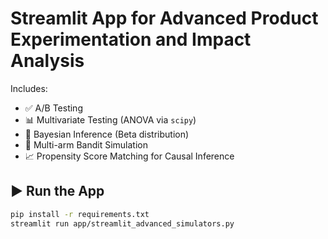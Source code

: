 # Streamlit App for Advanced Product Experimentation and Impact Analysis

Includes:
- ✅ A/B Testing
- 📊 Multivariate Testing (ANOVA via `scipy`)
- 🧠 Bayesian Inference (Beta distribution)
- 🎯 Multi-arm Bandit Simulation
- 📈 Propensity Score Matching for Causal Inference

## ▶️ Run the App
```bash
pip install -r requirements.txt
streamlit run app/streamlit_advanced_simulators.py
```
